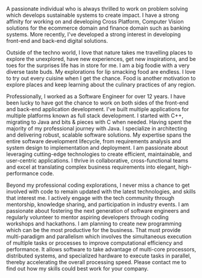 A passionate individual who is always thrilled to work on problem solving which develops sustainable systems to create impact. I have a strong affinity for working on and developing Cross Platform, Computer Vision solutions for the ecommerce domain and finance domain such as banking systems. More recently, I've developed a strong interest in developing front-end and back-end digital solutions.

Outside of the techno world, I love that nature takes me travelling places to explore the unexplored, have new experiences, get new inspirations, and be toes for the surprises life has in store for me.
I am a big foodie with a very diverse taste buds. My explorations for lip smacking food are endless. I love to try out every cuisine when I get the chance. Food is another motivation to explore places and keep learning about the culinary practices of any region.

Professionally, I worked as a Software Engineer for over 12 years. I have been lucky to have got the chance to work on both sides of the front-end and back-end application development. I've built multiple applications for multiple platforms known as full stack development. I started with C++, migrating to Java  and bits & pieces with C when needed. Having spent the majority of my professional journey with Java. I specialize in architecting and delivering robust, scalable software solutions. My expertise spans the entire software development lifecycle, from requirements analysis and system design to implementation and deployment. I am passionate about leveraging cutting-edge technologies to create efficient, maintainable, and user-centric applications. I thrive in collaborative, cross-functional teams and excel at translating complex business requirements into elegant, high-performance code.

Beyond my professional coding explorations, I never miss a chance to get involved with code to remain updated with the latest technologies, and skills that interest me. I actively engage with the tech community through mentorship, knowledge sharing, and participation in industry events. I am passionate about fostering the next generation of software engineers and regularly volunteer to mentor aspiring developers through coding workshops and hackathons. I am planning to create new programming which can be the most productive for the business. That must provide multi-paradigm and  parallelism which involves the simultaneous execution of multiple tasks or processes to improve computational efficiency and performance. It allows software to take advantage of multi-core processors, distributed systems, and specialized hardware to execute tasks in parallel, thereby accelerating the overall processing speed. Please contact me to find out how my skills could best work for your company.
